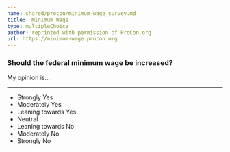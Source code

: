 ```yaml
---
name: shared/procon/minimum-wage_survey.md
title:  Minimum Wage 
type: multipleChoice
author: reprinted with permission of ProCon.org
url: https://minimum-wage.procon.org 
---
```


###  Should the federal minimum wage be increased?

My opinion is...

---

- Strongly Yes
- Moderately Yes
- Leaning towards Yes
- Neutral
- Leaning towards No
- Moderately No
- Strongly No

